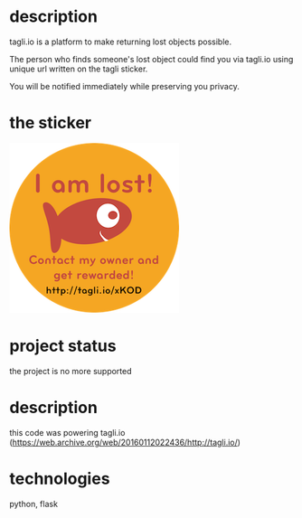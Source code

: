# description
tagli.io is a platform to make returning lost objects possible. 

The person who finds someone's lost object could find you via tagli.io using unique url written on the tagli sticker. 

You will be notified immediately while preserving you privacy. 

# the sticker

![sticker sample](https://raw.githubusercontent.com/basilboli/tagli/master/tagli/static/sample-xs.png)

# project status
the project is no more supported 

# description
this code was powering tagli.io (https://web.archive.org/web/20160112022436/http://tagli.io/)

# technologies 
python, flask
